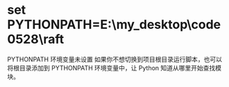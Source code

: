 # set PYTHONPATH=E:\my_desktop\code0528\raft
PYTHONPATH 环境变量未设置
如果你不想切换到项目根目录运行脚本，也可以将根目录添加到 PYTHONPATH 环境变量中，让 Python 知道从哪里开始查找模块。